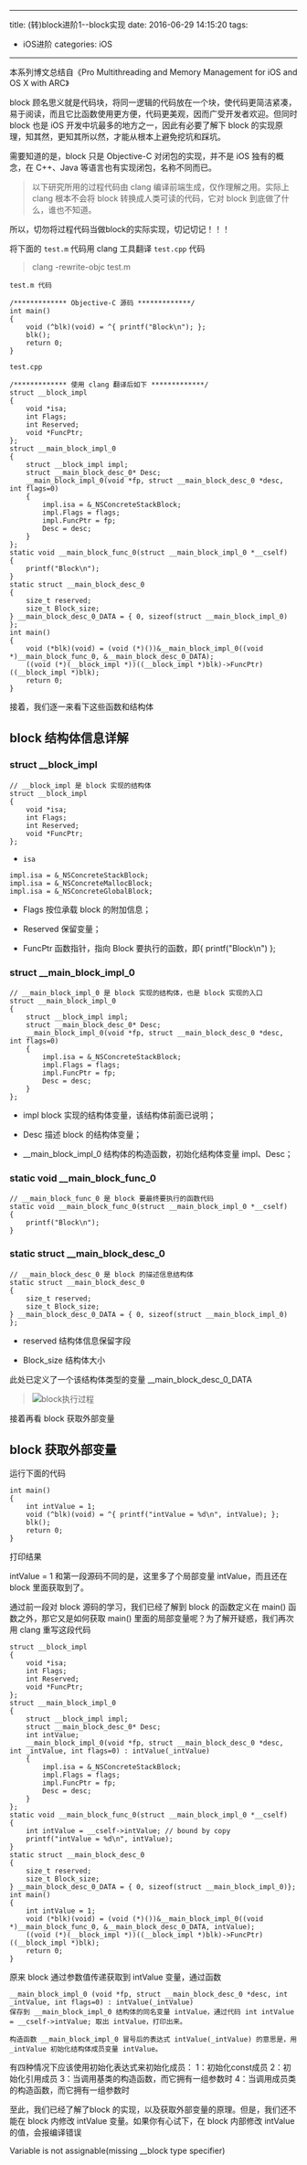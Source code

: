 ---
title: (转)block进阶1--block实现
date: 2016-06-29 14:15:20
tags:
- iOS进阶
categories: iOS
-----
本系列博文总结自《Pro Multithreading and Memory Management for iOS and OS X with ARC》

<!--more-->
block 顾名思义就是代码块，将同一逻辑的代码放在一个块，使代码更简洁紧凑，易于阅读，而且它比函数使用更方便，代码更美观，因而广受开发者欢迎。但同时 block 也是 iOS 开发中坑最多的地方之一，因此有必要了解下 block 的实现原理，知其然，更知其所以然，才能从根本上避免挖坑和踩坑。

需要知道的是，block 只是 Objective-C 对闭包的实现，并不是 iOS 独有的概念，在 C++、Java 等语言也有实现闭包，名称不同而已。

>以下研究所用的过程代码由 clang 编译前端生成，仅作理解之用。实际上 clang 根本不会将 block 转换成人类可读的代码，它对 block 到底做了什么，谁也不知道。

所以，切勿将过程代码当做block的实际实现，切记切记！！！

将下面的 `test.m` 代码用 clang 工具翻译 `test.cpp` 代码
>clang -rewrite-objc test.m

`test.m 代码`
```
/************* Objective-C 源码 *************/
int main()
{
    void (^blk)(void) = ^{ printf("Block\n"); }; 
    blk();
    return 0;
}

```

`test.cpp`
```
/************* 使用 clang 翻译后如下 *************/
struct __block_impl
{
    void *isa;
    int Flags;
    int Reserved;
    void *FuncPtr;
};
struct __main_block_impl_0
{
    struct __block_impl impl;
    struct __main_block_desc_0* Desc;
    __main_block_impl_0(void *fp, struct __main_block_desc_0 *desc, int flags=0)
    {
        impl.isa = &_NSConcreteStackBlock;
        impl.Flags = flags;
        impl.FuncPtr = fp;
        Desc = desc;
    }
};
static void __main_block_func_0(struct __main_block_impl_0 *__cself)
{
    printf("Block\n");
}
static struct __main_block_desc_0
{
    size_t reserved;
    size_t Block_size;
} __main_block_desc_0_DATA = { 0, sizeof(struct __main_block_impl_0) };
int main()
{
    void (*blk)(void) = (void (*)())&__main_block_impl_0((void *)__main_block_func_0, &__main_block_desc_0_DATA);
    ((void (*)(__block_impl *))((__block_impl *)blk)->FuncPtr)((__block_impl *)blk);
    return 0;
}
```

接着，我们逐一来看下这些函数和结构体

## block 结构体信息详解

### struct __block_impl
```
// __block_impl 是 block 实现的结构体
struct __block_impl
{
    void *isa;
    int Flags;
    int Reserved;
    void *FuncPtr;
};
```
- `isa `
```
impl.isa = &_NSConcreteStackBlock; 
impl.isa = &_NSConcreteMallocBlock; 
impl.isa = &_NSConcreteGlobalBlock;
```

- Flags 
按位承载 block 的附加信息；

- Reserved 
保留变量；

- FuncPtr 
函数指针，指向 Block 要执行的函数，即{ printf("Block\n") };

### struct __main_block_impl_0
```
// __main_block_impl_0 是 block 实现的结构体，也是 block 实现的入口
struct __main_block_impl_0
{
    struct __block_impl impl;
    struct __main_block_desc_0* Desc;
    __main_block_impl_0(void *fp, struct __main_block_desc_0 *desc, int flags=0)
    {
        impl.isa = &_NSConcreteStackBlock;
        impl.Flags = flags;
        impl.FuncPtr = fp;
        Desc = desc;
    }
};
```

- impl 
block 实现的结构体变量，该结构体前面已说明；

- Desc 
描述 block 的结构体变量；

- __main_block_impl_0 
结构体的构造函数，初始化结构体变量 impl、Desc；

### static void __main_block_func_0
```
// __main_block_func_0 是 block 要最终要执行的函数代码
static void __main_block_func_0(struct __main_block_impl_0 *__cself)
{
    printf("Block\n");
}
```

### static struct __main_block_desc_0
```
// __main_block_desc_0 是 block 的描述信息结构体
static struct __main_block_desc_0
{
    size_t reserved;
    size_t Block_size;
} __main_block_desc_0_DATA = { 0, sizeof(struct __main_block_impl_0) };
```
- reserved 
结构体信息保留字段

- Block_size 
结构体大小

此处已定义了一个该结构体类型的变量 __main_block_desc_0_DATA
>![block执行过程](http://i4.piimg.com/567571/75ff5f7241b14097.png)

接着再看 block 获取外部变量

## block 获取外部变量

运行下面的代码
```
int main()
{
    int intValue = 1;
    void (^blk)(void) = ^{ printf("intValue = %d\n", intValue); };
    blk();
    return 0;
}
```
打印结果

intValue = 1
和第一段源码不同的是，这里多了个局部变量 intValue，而且还在 block 里面获取到了。

通过前一段对 block 源码的学习，我们已经了解到 block 的函数定义在 main() 函数之外，那它又是如何获取 main() 里面的局部变量呢？为了解开疑惑，我们再次用 clang 重写这段代码
```
struct __block_impl
{
    void *isa;
    int Flags;
    int Reserved;
    void *FuncPtr;
};
struct __main_block_impl_0
{
    struct __block_impl impl;
    struct __main_block_desc_0* Desc;
    int intValue;
    __main_block_impl_0(void *fp, struct __main_block_desc_0 *desc, int _intValue, int flags=0) : intValue(_intValue)
    {
        impl.isa = &_NSConcreteStackBlock;
        impl.Flags = flags;
        impl.FuncPtr = fp;
        Desc = desc;
    }
};
static void __main_block_func_0(struct __main_block_impl_0 *__cself)
{
    int intValue = __cself->intValue; // bound by copy
    printf("intValue = %d\n", intValue);
}
static struct __main_block_desc_0
{
    size_t reserved;
    size_t Block_size;
} __main_block_desc_0_DATA = { 0, sizeof(struct __main_block_impl_0)};
int main()
{
    int intValue = 1;
    void (*blk)(void) = (void (*)())&__main_block_impl_0((void *)__main_block_func_0, &__main_block_desc_0_DATA, intValue);
    ((void (*)(__block_impl *))((__block_impl *)blk)->FuncPtr)((__block_impl *)blk);
    return 0;
}
```
原来 block 通过参数值传递获取到 intValue 变量，通过函数
```
__main_block_impl_0 (void *fp, struct __main_block_desc_0 *desc, int _intValue, int flags=0) : intValue(_intValue)
保存到 __main_block_impl_0 结构体的同名变量 intValue，通过代码 int intValue = __cself->intValue; 取出 intValue，打印出来。

构造函数 __main_block_impl_0 冒号后的表达式 intValue(_intValue) 的意思是，用 _intValue 初始化结构体成员变量 intValue。
```
有四种情况下应该使用初始化表达式来初始化成员： 
1：初始化const成员 
2：初始化引用成员 
3：当调用基类的构造函数，而它拥有一组参数时 
4：当调用成员类的构造函数，而它拥有一组参数时


至此，我们已经了解了block 的实现，以及获取外部变量的原理。但是，我们还不能在 block 内修改 intValue 变量。如果你有心试下，在 block 内部修改 intValue 的值，会报编译错误

Variable is not assignable(missing __block type specifier)
